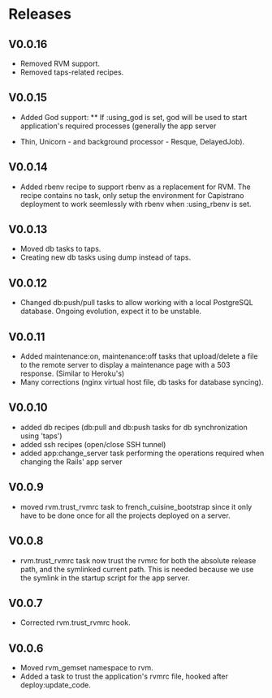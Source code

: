 # Releases

## V0.0.16

* Removed RVM support.
* Removed taps-related recipes.

## V0.0.15

* Added God support:
** If :using_god is set, god will be used to start application's required processes (generally the app server
- Thin, Unicorn - and background processor - Resque, DelayedJob).

## V0.0.14

* Added rbenv recipe to support rbenv as a replacement for RVM. The recipe contains no task, only setup the
environment for Capistrano deployment to work seemlessly with rbenv when :using_rbenv is set.

## V0.0.13

* Moved db tasks to taps.
* Creating new db tasks using dump instead of taps.

## V0.0.12

* Changed db:push/pull tasks to allow working with a local PostgreSQL database. Ongoing evolution,
  expect it to be unstable.

## V0.0.11

* Added maintenance:on, maintenance:off tasks that upload/delete a file to the remote server
  to display a maintenance page with a 503 response. (Similar to Heroku's)
* Many corrections (nginx virtual host file, db tasks for database syncing).

## V0.0.10

* added db recipes (db:pull and db:push tasks for db synchronization using 'taps')
* added ssh recipes (open/close SSH tunnel)
* added app:change_server task performing the operations required when changing the Rails' app server

## V0.0.9

* moved rvm.trust_rvmrc task to french_cuisine_bootstrap since it only have to be done once
  for all the projects deployed on a server.

## V0.0.8

* rvm.trust_rvmrc task now trust the rvmrc for both the absolute release path, and the symlinked
  current path. This is needed because we use the symlink in the startup script for the app server.

## V0.0.7

* Corrected rvm.trust_rvmrc hook.

## V0.0.6

* Moved rvm_gemset namespace to rvm.
* Added a task to trust the application's rvmrc file, hooked after deploy:update_code.